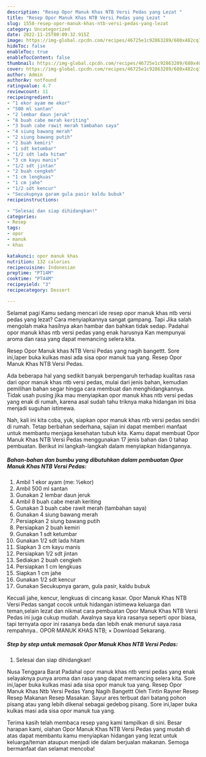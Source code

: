 ```yaml
---
description: "Resep Opor Manuk Khas NTB Versi Pedas yang Lezat "
title: "Resep Opor Manuk Khas NTB Versi Pedas yang Lezat "
slug: 1558-resep-opor-manuk-khas-ntb-versi-pedas-yang-lezat
category: Uncategorized
date: 2022-11-25T00:09:32.915Z
image: https://img-global.cpcdn.com/recipes/46725e1c92863289/680x482cq70/opor-manuk-khas-ntb-versi-pedas-foto-resep-utama.jpg
hideToc: false
enableToc: true
enableTocContent: false
thumbnail: https://img-global.cpcdn.com/recipes/46725e1c92863289/680x482cq70/opor-manuk-khas-ntb-versi-pedas-foto-resep-utama.jpg
cover: https://img-global.cpcdn.com/recipes/46725e1c92863289/680x482cq70/opor-manuk-khas-ntb-versi-pedas-foto-resep-utama.jpg
author: Admin
authorAv: notfound
ratingvalue: 4.7
reviewcount: 11
recipeingredient:
- "1 ekor ayam me ekor"
- "500 ml santan"
- "2 lembar daun jeruk"
- "8 buah cabe merah keriting"
- "3 buah cabe rawit merah tambahan saya"
- "4 siung bawang merah"
- "2 siung bawang putih"
- "2 buah kemiri"
- "1 sdt ketumbar"
- "1/2 sdt lada hitam"
- "3 cm kayu manis"
- "1/2 sdt jintan"
- "2 buah cengkeh"
- "1 cm lengkuas"
- "1 cm jahe"
- "1/2 sdt kencur"
- "Secukupnya garam gula pasir kaldu bubuk"
recipeinstructions:

- "Selesai dan siap dihidangkan!"
categories:
- Resep
tags:
- opor
- manuk
- khas

katakunci: opor manuk khas 
nutrition: 132 calories
recipecuisine: Indonesian
preptime: "PT14M"
cooktime: "PT44M"
recipeyield: "3"
recipecategory: Dessert

---
```



Selamat pagi Kamu sedang mencari ide resep opor manuk khas ntb versi pedas yang lezat? Cara menyiapkannya sangat gampang. Tapi Jika salah mengolah maka hasilnya akan hambar dan bahkan tidak sedap. Padahal opor manuk khas ntb versi pedas yang enak harusnya Kan mempunyai aroma dan rasa yang dapat memancing selera kita.


Resep Opor Manuk khas NTB Versi Pedas yang nagih bangettt. Sore ini,laper buka kulkas masi ada sisa opor manuk tua yang. Resep Opor Manuk Khas NTB Versi Pedas.

Ada beberapa hal yang sedikit banyak berpengaruh terhadap kualitas rasa dari opor manuk khas ntb versi pedas, mulai dari jenis bahan, kemudian pemilihan bahan segar hingga cara membuat dan menghidangkannya. Tidak usah pusing jika mau menyiapkan opor manuk khas ntb versi pedas yang enak di rumah, karena asal sudah tahu triknya maka hidangan ini bisa menjadi suguhan istimewa.


Nah, kali ini kita coba, yuk, siapkan opor manuk khas ntb versi pedas sendiri di rumah. Tetap berbahan sederhana, sajian ini dapat memberi manfaat untuk membantu menjaga kesehatan tubuh kita. Kamu dapat membuat Opor Manuk Khas NTB Versi Pedas menggunakan 17 jenis bahan dan 0 tahap pembuatan. Berikut ini langkah-langkah dalam menyiapkan hidangannya.

<!--inarticleads1-->

##### Bahan-bahan dan bumbu yang dibutuhkan dalam pembuatan Opor Manuk Khas NTB Versi Pedas:

1. Ambil 1 ekor ayam (me: ½ekor)
1. Ambil 500 ml santan
1. Gunakan 2 lembar daun jeruk
1. Ambil 8 buah cabe merah keriting
1. Gunakan 3 buah cabe rawit merah (tambahan saya)
1. Gunakan 4 siung bawang merah
1. Persiapkan 2 siung bawang putih
1. Persiapkan 2 buah kemiri
1. Gunakan 1 sdt ketumbar
1. Gunakan 1/2 sdt lada hitam
1. Siapkan 3 cm kayu manis
1. Persiapkan 1/2 sdt jintan
1. Sediakan 2 buah cengkeh
1. Persiapkan 1 cm lengkuas
1. Siapkan 1 cm jahe
1. Gunakan 1/2 sdt kencur
1. Gunakan Secukupnya garam, gula pasir, kaldu bubuk


Kecuali jahe, kencur, lengkuas di cincang kasar. Opor Manuk Khas NTB Versi Pedas sangat cocok untuk hidangan istimewa keluarga dan teman,selain lezat dan nikmat cara pembuatan Opor Manuk Khas NTB Versi Pedas ini juga cukup mudah. Awalnya saya kira rasanya seperti opor biasa, tapi ternyata opor ini rasanya beda dan lebih enak menurut saya.rasa rempahnya.. OPOR MANUK KHAS NTB; × Download Sekarang. 

<!--inarticleads2-->

##### Step by step untuk memasak Opor Manuk Khas NTB Versi Pedas:


1. Selesai dan siap dihidangkan!

Nusa Tenggara Barat Padahal opor manuk khas ntb versi pedas yang enak selayaknya punya aroma dan rasa yang dapat memancing selera kita. Sore ini,laper buka kulkas masi ada sisa opor manuk tua yang. Resep Opor Manuk Khas Ntb Versi Pedas Yang Nagih Bangettt Oleh Tintin Rayner Resep Resep Makanan Resep Masakan. Sayur ares terbuat dari batang pohon pisang atau yang lebih dikenal sebagai gedebog pisang. Sore ini,laper buka kulkas masi ada sisa opor manuk tua yang. 

Terima kasih telah membaca resep yang kami tampilkan di sini. Besar harapan kami, olahan Opor Manuk Khas NTB Versi Pedas yang mudah di atas dapat membantu kamu menyiapkan hidangan yang lezat untuk keluarga/teman ataupun menjadi ide dalam berjualan makanan. Semoga bermanfaat dan selamat mencoba!
